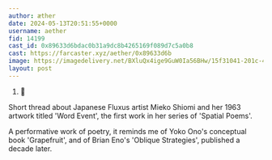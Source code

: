 ```yaml
---
author: æther
date: 2024-05-13T20:51:55+0000
username: aether
fid: 14199
cast_id: 0x89633d6bdac0b31a9dc8b4265169f089d7c5a0b8
cast: https://farcaster.xyz/aether/0x89633d6b
image: https://imagedelivery.net/BXluQx4ige9GuW0Ia56BHw/15f31041-201c-4e24-d039-51ed26152500/original
layout: post
---
```


1. 🧵

Short thread about Japanese Fluxus artist Mieko Shiomi and her 1963 artwork titled 'Word Event', the first work in her series of 'Spatial Poems'.

A performative work of poetry, it reminds me of Yoko Ono's conceptual book 'Grapefruit', and of Brian Eno's 'Oblique Strategies', published a decade later.

<img src='https://imagedelivery.net/BXluQx4ige9GuW0Ia56BHw/15f31041-201c-4e24-d039-51ed26152500/original' alt='' referrerpolicy='no-referrer'/>
